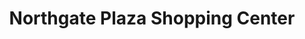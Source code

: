 ---
title: "Northgate Plaza Shopping Center"
url: /morrisville/northgate-plaza-shopping-center/
shop: mall
---
